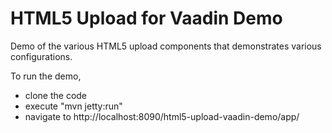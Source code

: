 # HTML5 Upload for Vaadin Demo

Demo of the various HTML5 upload components that demonstrates various configurations.

To run the demo, 
* clone the code
* execute "mvn jetty:run"
* navigate to http://localhost:8090/html5-upload-vaadin-demo/app/
